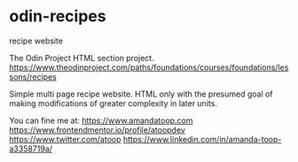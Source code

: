# odin-recipes

recipe website

The Odin Project HTML section project.
https://www.theodinproject.com/paths/foundations/courses/foundations/lessons/recipes

Simple multi page recipe website. HTML only with the presumed goal of making modifications of greater complexity in later units.

You can fine me at:
https://www.amandatoop.com
https://www.frontendmentor.io/profile/atoopdev
https://www.twitter.com/atoop
https://www.linkedin.com/in/amanda-toop-a3358719a/
